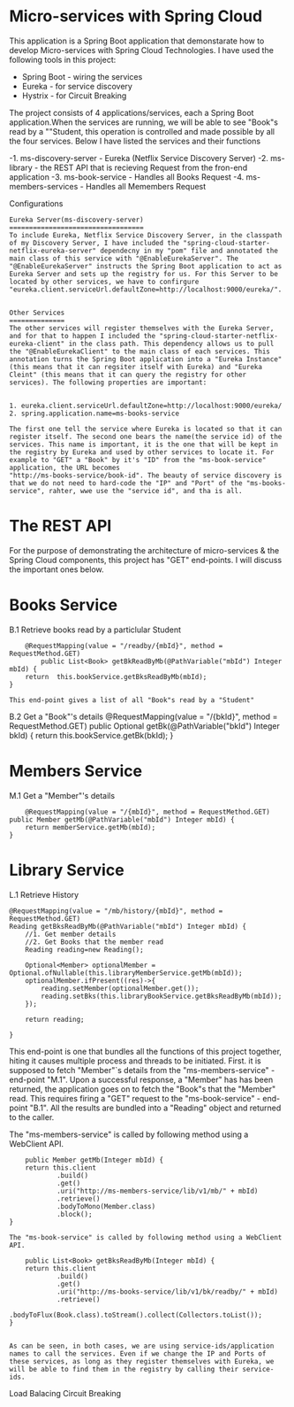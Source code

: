 # Micro-services with Spring Cloud

This application is a Spring Boot application that demonstarate how to develop Micro-services with Spring Cloud Technologies. I have used the following tools in this project:

- Spring Boot - wiring the services
- Eureka - for service discovery
- Hystrix - for Circuit Breaking

The project consists of 4 applications/services, each a Spring Boot application.When the services are running, we will be able to see "Book"s read by a ""Student, this operation is controlled and made possible by all the four services. Below I have listed the services and their functions

-1. ms-discovery-server - Eureka (Netflix Service Discovery Server)
-2. ms-library - the REST API that is recieving Request from the fron-end application
-3. ms-book-service - Handles all Books Request
-4. ms-members-services - Handles all Memembers Request


Configurations

	Eureka Server(ms-discovery-server)
	==================================
	To include Eureka, Netflix Service Discovery Server, in the classpath of my Discovery Server, I have included the "spring-cloud-starter-netflix-eureka-server" dependecny in my "pom" file and annotated the main class of this service with "@EnableEurekaServer". The "@EnableEurekaServer" instructs the Spring Boot application to act as Eureka Server and sets up the registry for us. For this Server to be located by other services, we have to confirgure "eureka.client.serviceUrl.defaultZone=http://localhost:9000/eureka/".


	Other Services
	==============
	The other services will register themselves with the Eureka Server, and for that to happen I included the "spring-cloud-starter-netflix-eureka-client" in the class path. This dependency allows us to pull the "@EnableEurekaClient" to the main class of each services. This annotation turns the Spring Boot application into a "Eureka Instance" (this means that it can regsiter itself with Eureka) and "Eureka Cleint" (this means that it can query the registry for other services). The following properties are important:


	1. eureka.client.serviceUrl.defaultZone=http://localhost:9000/eureka/
	2. spring.application.name=ms-books-service

	The first one tell the service where Eureka is located so that it can register itself. The second one bears the name(the service id) of the services. This name is important, it is the one that will be kept in the registry by Eureka and used by other services to locate it. For example to "GET" a "Book" by it's "ID" from the "ms-book-service" application, the URL becomes
	"http://ms-books-service/book-id". The beauty of service discovery is that we do not need to hard-code the "IP" and "Port" of the "ms-books-service", rahter, wwe use the "service id", and tha is all.


The REST API
===============
For the purpose of demonstrating the architecture of micro-services & the Spring Cloud components, this project has "GET" end-points. I will discuss the important ones below.

Books Service
==============

B.1 Retrieve books read by a particlular Student

	    @RequestMapping(value = "/readby/{mbId}", method = RequestMethod.GET)
    		public List<Book> getBkReadByMb(@PathVariable("mbId") Integer mbId) {
        return  this.bookService.getBksReadByMb(mbId);
    }

    This end-point gives a list of all "Book"s read by a "Student"

 B.2 Get a "Book"'s details
 		    @RequestMapping(value = "/{bkId}", method = RequestMethod.GET)
    public Optional<Book> getBk(@PathVariable("bkId") Integer bkId) {
        return this.bookService.getBk(bkId);
    }

Members Service
================

M.1 Get a "Member"'s details

	    @RequestMapping(value = "/{mbId}", method = RequestMethod.GET)
    public Member getMb(@PathVariable("mbId") Integer mbId) {
        return memberService.getMb(mbId);
    }


Library Service
===============

L.1 Retrieve History

    @RequestMapping(value = "/mb/history/{mbId}", method = RequestMethod.GET)
    Reading getBksReadByMb(@PathVariable("mbId") Integer mbId) {
        //1. Get member details
        //2. Get Books that the member read
        Reading reading=new Reading();

        Optional<Member> optionalMember = Optional.ofNullable(this.libraryMemberService.getMb(mbId));
        optionalMember.ifPresent((res)->{
            reading.setMember(optionalMember.get());
            reading.setBks(this.libraryBookService.getBksReadByMb(mbId));
        });

        return reading;

    }


   This end-point is one that bundles all the functions of this project together, hiting it causes multiple process and threads to be initiated. First. it is supposed to fetch "Member"`s details from the "ms-members-service" - end-point "M.1". Upon a successful response, a "Member" has has been returned, the application goes on to fetch the "Book"s that the "Member" read. This requires firing a "GET" request to the "ms-book-service" - end-point "B.1". All the results are bundled into a "Reading" object and returned to the caller.

   The "ms-members-service" is called by following method using a WebClient API.

   	    public Member getMb(Integer mbId) {
        return this.client
                .build()
                .get()
                .uri("http://ms-members-service/lib/v1/mb/" + mbId)
                .retrieve()
                .bodyToMono(Member.class)
                .block();
    }

    The "ms-book-service" is called by following method using a WebClient API.

    	public List<Book> getBksReadByMb(Integer mbId) {
        return this.client
                .build()
                .get()
                .uri("http://ms-books-service/lib/v1/bk/readby/" + mbId)
                .retrieve()
                .bodyToFlux(Book.class).toStream().collect(Collectors.toList());
    }


    As can be seen, in both cases, we are using service-ids/application names to call the services. Even if we change the IP and Ports of these services, as long as they register themselves with Eureka, we will be able to find them in the registry by calling their service-ids.


 Load Balacing
 Circuit Breaking





